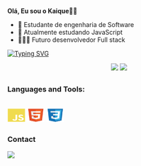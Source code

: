 


 **Olá, Eu sou o Kaique👋🏻**

- 🔭 Estudante de engenharia de Software
- 🌱 Atualmente estudando JavaScript
- 👨🏻‍💻 Futuro desenvolvedor Full stack 


[![Typing SVG](https://readme-typing-svg.herokuapp.com/?color=b2f2f7&size=35&center=true&vCenter=true&width=1000&lines=Seja+bem+vindo+ao+meu+repositório+:%29)](https://git.io/typing-svg)


<div align="center">  

  <img height="180em" src="https://github-readme-stats.vercel.app/api?username=KaiqueBz&show_icons=true&theme=radical&include_all_commits=true&count_private=true"/>
  <img height="180em" src="https://github-readme-stats.vercel.app/api/top-langs/?username=KaiqueBz&theme=radical"/>
</div>


##

### Languages and Tools:
 <div style="display: inline_block"><br>
  <img align="center" alt="Kaique-Js" height="30" width="40" src="https://raw.githubusercontent.com/devicons/devicon/master/icons/javascript/javascript-plain.svg">
  <img align="center" alt="Kaique-HTML" height="30" width="40" src="https://raw.githubusercontent.com/devicons/devicon/master/icons/html5/html5-original.svg">
  <img align="center" alt="Kaique-CSS" height="30" width="40" src="https://raw.githubusercontent.com/devicons/devicon/master/icons/css3/css3-original.svg">
</div>

##

###  Contact

<p><a href = "mailto: kaiquebiazon1@gmail.com"><img src="https://img.shields.io/badge/-Gmail-%23333?style=for-the-badge&logo=gmail&logoColor=white" target="_blank"></a> </p>

##


